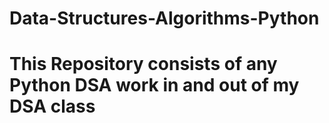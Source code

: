 # Data-Structures-Algorithms-Python
# This Repository consists of any Python DSA work in and out of my DSA class 
